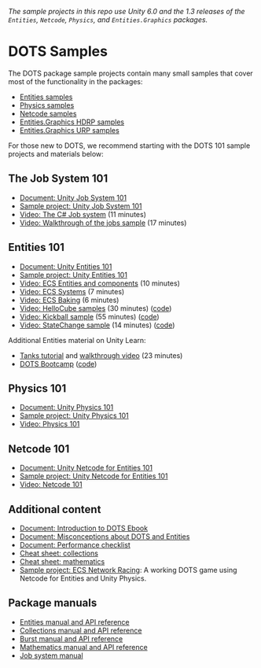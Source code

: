 
*The sample projects in this repo use Unity 6.0 and the 1.3 releases of the `Entities`, `Netcode`, `Physics`, and `Entities.Graphics` packages.*

# DOTS Samples

The DOTS package sample projects contain many small samples that cover most of the functionality in the packages:

- [Entities samples](./EntitiesSamples/README.md)
- [Physics samples](./PhysicsSamples/README.md)
- [Netcode samples](./NetcodeSamples/README.md)
- [Entities.Graphics HDRP samples](./GraphicsSamples/HDRPSamples/README.md)
- [Entities.Graphics URP samples](./GraphicsSamples/URPSamples/README.md)

For those new to DOTS, we recommend starting with the DOTS 101 sample projects and materials below:

## The Job System 101

- [Document: Unity Job System 101](https://docs.google.com/document/d/1gtXwUwsuQTfpBUmdFd5ieZaL7v3UdYTKq9H5P0M57Mg/edit?usp=sharing)
- [Sample project: Unity Job System 101](./Dots101/Jobs101/)
- [Video: The C# Job system](https://youtu.be/jdW66hA-Qu8) (11 minutes)
- [Video: Walkthrough of the jobs sample](https://youtu.be/oOgNg2gL2yw) (17 minutes)

## Entities 101

- [Document: Unity Entities 101](https://docs.google.com/document/d/1R6E4IDpfLatwHITlCND0i5TuMVG0CMGsentFL-3RQT0/edit?usp=sharing)
- [Sample project: Unity Entities 101](./Dots101/Entities101/)
- [Video: ECS Entities and components](https://youtu.be/jzCEzNoztzM) (10 minutes)
- [Video: ECS Systems](https://youtu.be/k07I-DpCcvE) (7 minutes)
- [Video: ECS Baking](https://youtu.be/r337nXZFYeA) (6 minutes)
- [Video: HelloCube samples](https://youtu.be/32TLgtA9yUM) (30 minutes) ([code](./Dots101/Entities101/Assets/HelloCube/)) 
- [Video: Kickball sample](https://youtu.be/P6_3L7RTcm0) (55 minutes) ([code](./Dots101/Entities101/Assets/Kickball/)) 
- [Video: StateChange sample](https://youtu.be/KC-EyCh5TrY) (14 minutes) ([code](./Dots101/Entities101/Assets/HelloCube/14.%20StateChange/)) 

Additional Entities material on Unity Learn:

- [Tanks tutorial](https://learn.unity.com/tutorial/65b3e48fedbc2a611fc291a7) and [walkthrough video](https://youtu.be/jAVVxoWU5lo) (23 minutes)
- [DOTS Bootcamp](https://learn.unity.com/tutorial/dots-bootcamp) ([code](./Dots101/Entities101/Assets/Firefighters/README.md))

## Physics 101

- [Document: Unity Physics 101](https://docs.google.com/document/d/1nHJoDBetbrmvO-KsOJ2S_p0tJI2UzRrp6T3oZSPoyg8/edit?usp=sharing)
- [Sample project: Unity Physics 101](./Dots101/Physics101/)
- [Video: Physics 101](https://youtu.be/EGcHDZeDTtA)

## Netcode 101

- [Document: Unity Netcode for Entities 101](https://docs.google.com/document/d/17AYh_Lc7Phgtg66sX9TrSrtCS7PZn0y-XuVL2A6cXCw/edit?usp=sharing)
- [Sample project: Unity Netcode for Entities 101](./Dots101/Netcode101/)
- [Video: Netcode 101](https://youtu.be/f-4NR30ieWg)

## Additional content 

- [Document: Introduction to DOTS Ebook](https://unity.com/resources/introduction-to-dots-ebook)
- [Document: Misconceptions about DOTS and Entities](https://docs.google.com/document/d/18hFIQipNxTsKsWk9eRroRwkGgswWs6m40X8N4Kkjhy4/edit?usp=sharing)
- [Document: Performance checklist](https://docs.google.com/document/d/1QQZz6xzmWpe6NMdL3t2o7RXmya6UFyl_Xgo3KPfGxzQ/edit?usp=sharing)
- [Cheat sheet: collections](./EntitiesSamples/Docs/cheatsheet/collections.md)
- [Cheat sheet: mathematics](./EntitiesSamples/Docs/cheatsheet/mathematics.md)
- [Sample project: ECS Network Racing](https://github.com/Unity-Technologies/ECS-Network-Racing-Sample): A working DOTS game using Netcode for Entities and Unity Physics.

## Package manuals

- [Entities manual and API reference](https://docs.unity3d.com/Packages/com.unity.entities@latest/)
- [Collections manual and API reference](https://docs.unity3d.com/Packages/com.unity.collections@latest/)
- [Burst manual and API reference](https://docs.unity3d.com/Packages/com.unity.burst@latest/)
- [Mathematics manual and API reference](https://docs.unity3d.com/Packages/com.unity.mathematics@latest/)
- [Job system manual](https://docs.unity3d.com/Manual/JobSystem.html)


